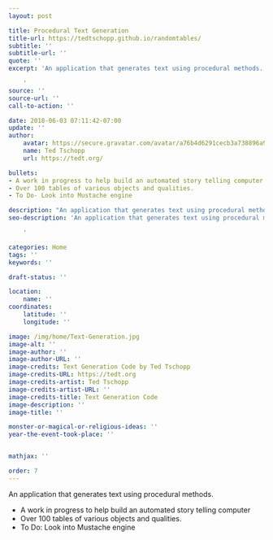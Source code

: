 ```yaml
---
layout: post

title: Procedural Text Generation
title-url: https://tedtschopp.github.io/randomtables/
subtitle: ''
subtitle-url: ''
quote: ''
excerpt: 'An application that generates text using procedural methods.

    '
source: ''
source-url: ''
call-to-action: ''

date: 2018-06-03 07:11:42-07:00
update: ''
author:
    avatar: https://secure.gravatar.com/avatar/a76b4d6291cecb3a738896a971bfb903?s=512&d=mp&r=g
    name: Ted Tschopp
    url: https://tedt.org/

bullets:
- A work in progress to help build an automated story telling computer
- Over 100 tables of various objects and qualities.
- To Do- Look into Mustache engine

description: "An application that generates text using procedural methods. \n"
seo-description: 'An application that generates text using procedural methods.

    '

categories: Home
tags: ''
keywords: ''

draft-status: ''

location:
    name: ''
coordinates:
    latitude: ''
    longitude: ''

image: /img/home/Text-Generation.jpg
image-alt: ''
image-author: ''
image-author-URL: ''
image-credits: Text Generation Code by Ted Tschopp
image-credits-URL: https://tedt.org
image-credits-artist: Ted Tschopp
image-credits-artist-URL: ''
image-credits-title: Text Generation Code
image-description: ''
image-title: ''

monster-or-magical-or-religious-ideas: ''
year-the-event-took-place: ''


mathjax: ''

order: 7
---
```


An application that generates text using procedural methods.
* A work in progress to help build an automated story telling computer
* Over 100 tables of various objects and qualities. 
* To Do: Look into Mustache engine